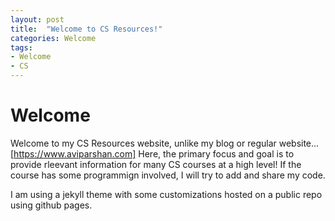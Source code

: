 ```yaml
---
layout: post
title:  "Welcome to CS Resources!"
categories: Welcome
tags:
- Welcome
- CS
---
```


# Welcome

Welcome to my CS Resources website, unlike my blog or regular website... [https://www.aviparshan.com]
Here, the primary focus and goal is to provide rleevant information for many CS courses at a high level! 
If the course has some programmign involved, I will try to add and share my code. 

I am using a jekyll theme with some customizations hosted on a public repo using github pages. 